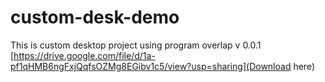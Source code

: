 # custom-desk-demo
This is custom desktop project using program overlap
v 0.0.1
[https://drive.google.com/file/d/1a-pf1qHMB6ngFxjQqfsOZMg8EGibv1c5/view?usp=sharing](Download here)
